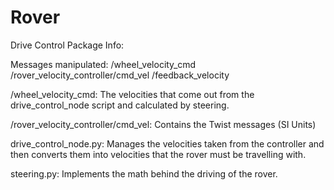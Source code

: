 # Rover

Drive Control Package Info:

Messages manipulated:
/wheel_velocity_cmd
/rover_velocity_controller/cmd_vel
/feedback_velocity

/wheel_velocity_cmd: The velocities that come out from the drive_control_node script and calculated by steering.

/rover_velocity_controller/cmd_vel: Contains the Twist messages (SI Units)

drive_control_node.py: Manages the velocities taken from the controller and then converts them into velocities that the rover must be travelling with.

steering.py: Implements the math behind the driving of the rover.